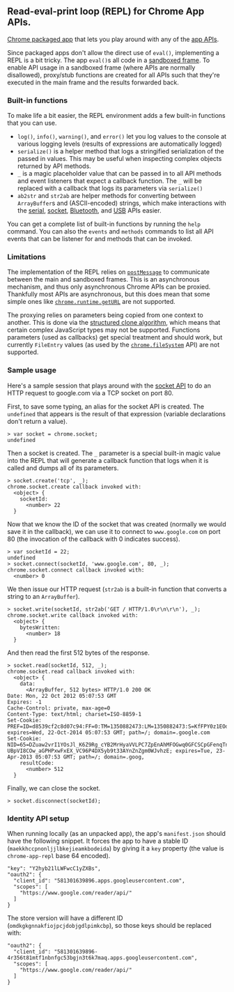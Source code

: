 ## Read-eval-print loop (REPL) for Chrome App APIs.

[Chrome packaged app](http://developer.chrome.com/apps) that lets you play around with any of the [app APIs](http://developer.chrome.com/apps/api_index.html).

Since packaged apps don't allow the direct use of `eval()`, implementing a REPL is a bit tricky. The app `eval()`s all code in a [sandboxed frame](http://developer.chrome.com/apps/app_external.html#sandboxing). To enable API usage in a sandboxed frame (where APIs are normally disallowed), proxy/stub functions are created for all APIs such that they're executed in the main frame and the results forwarded back.

### Built-in functions

To make life a bit easier, the REPL environment adds a few built-in functions that you can use.

* `log()`, `info()`, `warning()`, and `error()` let you log values to the console at various logging levels (results of expressions are automatically logged)
* `serialize()` is a helper method that logs a stringified serialization of the passed in values. This may be useful when inspecting complex objects returned by API methods.
* `_` is a magic placeholder value that can be passed in to all API methods and event listeners that expect a callback function. The `_` will be replaced with a callback that logs its parameters via `serialize()`
* `ab2str` and `str2ab` are helper methods for converting between `ArrayBuffer`s and (ASCII-encoded) strings, which make interactions with the [serial](http://developer.chrome.com/apps/serial.html), [socket](http://developer.chrome.com/apps/socket.html), [Bluetooth](http://developer.chrome.com/apps/bluetooth.html), and [USB](http://developer.chrome.com/apps/usb.html) APIs easier.

You can get a complete list of built-in functions by running the `help` command. You can also the `events` and `methods` commands to list all API events that can be listener for and methods that can be invoked.

### Limitations

The implementation of the REPL relies on [`postMessage`](https://developer.mozilla.org/en-US/docs/DOM/window.postMessage) to communicate between the main and sandboxed frames. This is an asynchronous mechanism, and thus only asynchronous Chrome APIs can be proxied. Thankfully most APIs are asynchronous, but this does mean that some simple ones like [`chrome.runtime.getURL`](http://developer.chrome.com/apps/runtime.html#method-getURL) are not supported.

The proxying relies on parameters being copied from one context to another. This is done via the [structured clone algorithm](https://developer.mozilla.org/en-US/docs/DOM/The_structured_clone_algorithm), which means that certain complex JavaScript types may not be supported. Functions parameters (used as callbacks) get special treatment and should work, but currently `FileEntry` values (as used by the [`chrome.fileSystem`](http://developer.chrome.com/apps/fileSystem.html) API) are not supported.

### Sample usage

Here's a sample session that plays around with the [socket API](https://developer.chrome.com/apps/socket.html) to do an HTTP request to google.com via a TCP socket on port 80.

First, to save some typing, an alias for the socket API is created. The `undefined` that appears is the result of that expression (variable declarations don't return a value).

    > var socket = chrome.socket;
    undefined

Then a socket is created. The `_` parameter is a special built-in magic value into the REPL that will generate a callback function that logs when it is called and dumps all of its parameters.

    > socket.create('tcp', _);
    chrome.socket.create callback invoked with:
      <object> {
        socketId:
          <number> 22
      }

Now that we know the ID of the socket that was created (normally we would save it in the callback), we can use it to connect to `www.google.com` on port 80 (the invocation of the callback with 0 indicates success).

    > var socketId = 22;
    undefined
    > socket.connect(socketId, 'www.google.com', 80, _);
    chrome.socket.connect callback invoked with:
      <number> 0

We then issue our HTTP request (`str2ab` is a built-in function that converts a string to an `ArrayBuffer`).

    > socket.write(socketId, str2ab('GET / HTTP/1.0\r\n\r\n'), _);
    chrome.socket.write callback invoked with:
      <object> {
        bytesWritten:
          <number> 18
      }

And then read the first 512 bytes of the response.

    > socket.read(socketId, 512, _);
    chrome.socket.read callback invoked with:
      <object> {
        data:
          <ArrayBuffer, 512 bytes> HTTP/1.0 200 OK
    Date: Mon, 22 Oct 2012 05:07:53 GMT
    Expires: -1
    Cache-Control: private, max-age=0
    Content-Type: text/html; charset=ISO-8859-1
    Set-Cookie: PREF=ID=d8539cf2c8d07c94:FF=0:TM=1350882473:LM=1350882473:S=KfFPY0z1EOdqBstx; expires=Wed, 22-Oct-2014 05:07:53 GMT; path=/; domain=.google.com
    Set-Cookie: NID=65=DZuaw2vrI1YOsJl_K6Z9Rg_cYB2MrHyaVVLPC7ZpEnAhMFOGwq0GFCSCpGFenqTnD3tPmUXI7eS-UBpVI8COw_aGPHPxwFxEX_VC96P4DX5yb9t33AYnZnZgm0WJvhzE; expires=Tue, 23-Apr-2013 05:07:53 GMT; path=/; domain=.goog,
        resultCode:
          <number> 512
      }

Finally, we can close the socket.

    > socket.disconnect(socketId);

### Identity API setup

When running locally (as an unpacked app), the app's `manifest.json` should have the following snippet. It forces the app to have a stable ID (`maekkhccpnonljjlbkejieamkbodeida`) by giving it a `key` property (the value is `chrome-app-repl` base 64 encoded).

    "key": "Y2hyb21lLWFwcC1yZXBs",
    "oauth2": {
      "client_id": "581301639896.apps.googleusercontent.com",
      "scopes": [
        "https://www.google.com/reader/api/"
      ]
    }

The store version will have a different ID (`omdkgkgnnakfiojpcjdobjgdlpimkcbp`), so those keys should be replaced with:

    "oauth2": {
      "client_id": "581301639896-4r356t81mtf1nbnfgc53bgjn3t6k7maq.apps.googleusercontent.com",
      "scopes": [
        "https://www.google.com/reader/api/"
      ]
    }

